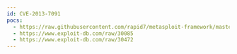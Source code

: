 ```yaml
---
id: CVE-2013-7091
pocs:
  - https://raw.githubusercontent.com/rapid7/metasploit-framework/master/modules/exploits/unix/webapp/zimbra_lfi.rb
  - https://www.exploit-db.com/raw/30085
  - https://www.exploit-db.com/raw/30472
---
```

